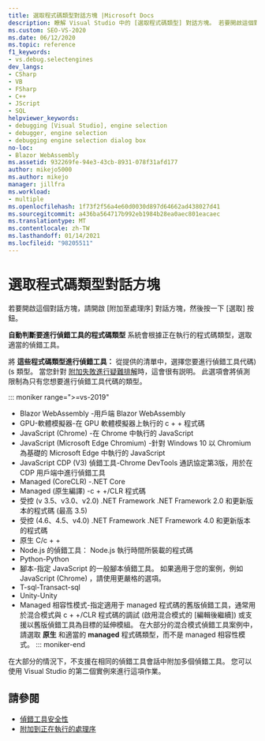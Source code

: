 ```yaml
---
title: 選取程式碼類型對話方塊 |Microsoft Docs
description: 瞭解 Visual Studio 中的 [選取程式碼類型] 對話方塊。 若要開啟這個對話方塊，請開啟 [附加至處理序] 對話方塊，然後按一下 [選取] 按鈕。
ms.custom: SEO-VS-2020
ms.date: 06/12/2020
ms.topic: reference
f1_keywords:
- vs.debug.selectengines
dev_langs:
- CSharp
- VB
- FSharp
- C++
- JScript
- SQL
helpviewer_keywords:
- debugging [Visual Studio], engine selection
- debugger, engine selection
- debugging engine selection dialog box
no-loc:
- Blazor WebAssembly
ms.assetid: 932269fe-94e3-43cb-8931-078f31afd177
author: mikejo5000
ms.author: mikejo
manager: jillfra
ms.workload:
- multiple
ms.openlocfilehash: 1f73f2f56a4e60d0030d897d64662ad438027d41
ms.sourcegitcommit: a436ba564717b992eb1984b28ea0aec801eacaec
ms.translationtype: MT
ms.contentlocale: zh-TW
ms.lasthandoff: 01/14/2021
ms.locfileid: "98205511"
---
```

# <a name="select-code-type-dialog-box"></a>選取程式碼類型對話方塊

若要開啟這個對話方塊，請開啟 [附加至處理序] 對話方塊，然後按一下 [選取] 按鈕。

**自動判斷要進行偵錯工具的程式碼類型** 系統會根據正在執行的程式碼類型，選取適當的偵錯工具。

將 **這些程式碼類型進行偵錯工具：** 從提供的清單中，選擇您要進行偵錯工具代碼)  (s 類型。 當您針對 [附加失敗進行疑難排解](../debugger/attach-to-running-processes-with-the-visual-studio-debugger.md#BKMK_Troubleshoot_attach_errors)時，這會很有説明。 此選項會將偵測限制為只有您想要進行偵錯工具代碼的類型。

::: moniker range=">=vs-2019"
- Blazor WebAssembly -用戶端 Blazor WebAssembly
- GPU-軟體模擬器-在 GPU 軟體模擬器上執行的 c + + 程式碼
- JavaScript (Chrome) -在 Chrome 中執行的 JavaScript
- JavaScript (Microsoft Edge Chromium) -針對 Windows 10 以 Chromium 為基礎的 Microsoft Edge 中執行的 JavaScript
- JavaScript CDP (V3) 偵錯工具-Chrome DevTools 通訊協定第3版，用於在 CDP 用戶端中進行偵錯工具
- Managed (CoreCLR) -.NET Core
- Managed (原生編譯) -c + +/CLR 程式碼
- 受控 (v 3.5、v3.0、v2.0) .NET Framework .NET Framework 2.0 和更新版本的程式碼 (最高 3.5) 
- 受控 (4.6、4.5、v4.0) .NET Framework .NET Framework 4.0 和更新版本的程式碼
- 原生 C/c + +
- Node.js 的偵錯工具： Node.js 執行時間所裝載的程式碼
- Python-Python 
- 腳本-指定 JavaScript 的一般腳本偵錯工具。 如果適用于您的案例，例如 JavaScript (Chrome) ，請使用更嚴格的選項。
- T-sql-Transact-sql
- Unity-Unity
- Managed 相容性模式-指定適用于 managed 程式碼的舊版偵錯工具，通常用於混合模式與 c + +/CLR 程式碼的調試 (啟用混合模式的 [編輯後繼續]) 或支援以舊版偵錯工具為目標的延伸模組。 在大部分的混合模式偵錯工具案例中，請選取 **原生** 和適當的 **managed** 程式碼類型，而不是 managed 相容性模式。
::: moniker-end

在大部分的情況下，不支援在相同的偵錯工具會話中附加多個偵錯工具。 您可以使用 Visual Studio 的第二個實例來進行這項作業。

## <a name="see-also"></a>請參閱
- [偵錯工具安全性](../debugger/debugger-security.md)
- [附加到正在執行的處理序](../debugger/attach-to-running-processes-with-the-visual-studio-debugger.md)
